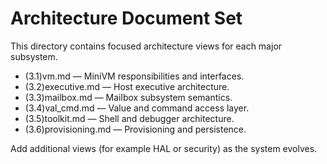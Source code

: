 # Architecture Document Set

This directory contains focused architecture views for each major subsystem.

- (3.1)vm.md — MiniVM responsibilities and interfaces.
- (3.2)executive.md — Host executive architecture.
- (3.3)mailbox.md — Mailbox subsystem semantics.
- (3.4)val_cmd.md — Value and command access layer.
- (3.5)toolkit.md — Shell and debugger architecture.
- (3.6)provisioning.md — Provisioning and persistence.

Add additional views (for example HAL or security) as the system evolves.

